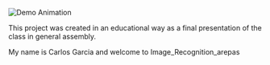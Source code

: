![Demo Animation](https://media.giphy.com/media/OF0yOAufcWLfi/giphy.gif)

This project was created in an educational way as a final presentation
of the class in general assembly.

My name is Carlos Garcia and welcome to Image_Recognition_arepas